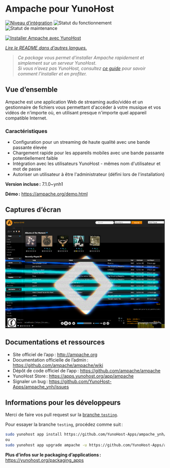 <!--
Nota bene : ce README est automatiquement généré par <https://github.com/YunoHost/apps/tree/master/tools/readme_generator>
Il NE doit PAS être modifié à la main.
-->

# Ampache pour YunoHost

[![Niveau d’intégration](https://apps.yunohost.org/badge/integration/ampache)](https://ci-apps.yunohost.org/ci/apps/ampache/)
![Statut du fonctionnement](https://apps.yunohost.org/badge/state/ampache)
![Statut de maintenance](https://apps.yunohost.org/badge/maintained/ampache)

[![Installer Ampache avec YunoHost](https://install-app.yunohost.org/install-with-yunohost.svg)](https://install-app.yunohost.org/?app=ampache)

*[Lire le README dans d'autres langues.](./ALL_README.md)*

> *Ce package vous permet d’installer Ampache rapidement et simplement sur un serveur YunoHost.*  
> *Si vous n’avez pas YunoHost, consultez [ce guide](https://yunohost.org/install) pour savoir comment l’installer et en profiter.*

## Vue d’ensemble

Ampache est une application Web de streaming audio/vidéo et un gestionnaire de fichiers vous permettant d'accéder à votre musique et vos vidéos de n'importe où, en utilisant presque n'importe quel appareil compatible Internet.

### Caractéristiques

  * Configuration pour un streaming de haute qualité avec une bande passante élevée
  * Chargement rapide pour les appareils mobiles avec une bande passante potentiellement faible
  * Intégration avec les utilisateurs YunoHost - mêmes nom d'utilisateur et mot de passe
  * Autoriser un utilisateur à être l'administrateur (défini lors de l'installation)

**Version incluse :** 7.1.0~ynh1

**Démo :** <https://ampache.org/demo.html>

## Captures d’écran

![Capture d’écran de Ampache](./doc/screenshots/visualizer.png)

## Documentations et ressources

- Site officiel de l’app : <http://ampache.org>
- Documentation officielle de l’admin : <https://github.com/ampache/ampache/wiki>
- Dépôt de code officiel de l’app : <https://github.com/ampache/ampache>
- YunoHost Store : <https://apps.yunohost.org/app/ampache>
- Signaler un bug : <https://github.com/YunoHost-Apps/ampache_ynh/issues>

## Informations pour les développeurs

Merci de faire vos pull request sur la [branche `testing`](https://github.com/YunoHost-Apps/ampache_ynh/tree/testing).

Pour essayer la branche `testing`, procédez comme suit :

```bash
sudo yunohost app install https://github.com/YunoHost-Apps/ampache_ynh/tree/testing --debug
ou
sudo yunohost app upgrade ampache -u https://github.com/YunoHost-Apps/ampache_ynh/tree/testing --debug
```

**Plus d’infos sur le packaging d’applications :** <https://yunohost.org/packaging_apps>
